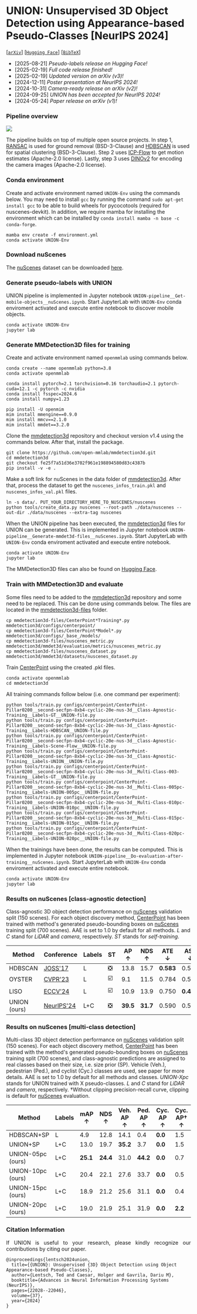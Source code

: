 # UNION: Unsupervised 3D Object Detection using Appearance-based Pseudo-Classes [NeurIPS 2024]



[[`arXiv`](https://arxiv.org/abs/2405.15688)] [[`Hugging Face`](https://huggingface.co/datasets/TedLentsch/nuScenes-UNION-labels)] [[`BibTeX`](#citation-information)]



+ [2025-08-21] *Pseudo-labels release on Hugging Face!*
+ [2025-02-19] *Full code release finished!*
+ [2025-02-19] *Updated version on arXiv (v3)!*
+ [2024-12-11] *Poster presentation at NeurIPS 2024!*
+ [2024-10-31] *Camera-ready release on arXiv (v2)!*
+ [2024-09-25] *UNION has been accepted for NeurIPS 2024!*
+ [2024-05-24] *Paper release on arXiv (v1)!*



### Pipeline overview
![](figures/figure1-plots/figure1.jpg)

The pipeline builds on top of multiple open source projects.
In step 1, [RANSAC](https://github.com/scikit-learn/scikit-learn) is used for ground removal (BSD-3-Clause) and [HDBSCAN](https://github.com/scikit-learn-contrib/hdbscan) is used for spatial clustering (BSD-3-Clause).
Step 2 uses [ICP-Flow](https://github.com/yanconglin/ICP-Flow) to get motion estimates (Apache-2.0 license).
Lastly, step 3 uses [DINOv2](https://github.com/facebookresearch/dinov2) for encoding the camera images (Apache-2.0 license).



### Conda environment
Create and activate environment named ``UNION-Env`` using the commands below.
You may need to install ``gcc`` by running the command ``sudo apt-get install gcc`` to be able to build wheels for pycocotools (required for nuscenes-devkit).
In addition, we require mamba for installing the environment which can be installed by ``conda install mamba -n base -c conda-forge``.

```
mamba env create -f environment.yml
conda activate UNION-Env
```



### Download nuScenes
The [nuScenes](https://arxiv.org/abs/1903.11027) dataset can be downloaded [here](https://www.nuscenes.org/nuscenes).



### Generate pseudo-labels with UNION
UNION pipeline is implemented in Jupyter notebook ``UNION-pipeline__Get-mobile-objects__nuScenes.ipynb``.
Start JupyterLab with ``UNION-Env`` conda enviroment activated and execute entire notebook to discover mobile objects.

```
conda activate UNION-Env
jupyter lab
```



### Generate MMDetection3D files for training
Create and activate environment named ``openmmlab`` using commands below.

```
conda create --name openmmlab python=3.8
conda activate openmmlab
```

```
conda install pytorch=2.1 torchvision=0.16 torchaudio=2.1 pytorch-cuda=12.1 -c pytorch -c nvidia
conda install fsspec=2024.6
conda install numpy=1.23
```

```
pip install -U openmim
mim install mmengine==0.9.0
mim install mmcv==2.1.0
mim install mmdet==3.2.0
```

Clone the [mmdetection3d](https://github.com/open-mmlab/mmdetection3d) repository and checkout version v1.4 using the commands below.
After that, install the package.

```
git clone https://github.com/open-mmlab/mmdetection3d.git
cd mmdetection3d
git checkout fe25f7a51d36e3702f961e198894580d83c4387b
pip install -v -e .
```

Make a soft link for nuScenes in the data folder of [mmdetection3d](https://github.com/open-mmlab/mmdetection3d).
After that, process the dataset to get the ``nuscenes_infos_train.pkl`` and ``nuscenes_infos_val.pkl`` files.

```
ln -s data/. PUT_YOUR_DIRECTORY_HERE_TO_NUSCENES/nuscenes
python tools/create_data.py nuscenes --root-path ./data/nuscenes --out-dir ./data/nuscenes --extra-tag nuscenes
```

When the UNION pipeline has been executed, the [mmdetection3d](https://github.com/open-mmlab/mmdetection3d) files for UNION can be generated.
This is implemented in Jupyter notebook ``UNION-pipeline__Generate-mmdet3d-files__nuScenes.ipynb``.
Start JupyterLab with ``UNION-Env`` conda enviroment activated and execute entire notebook.

```
conda activate UNION-Env
jupyter lab
```

The MMDetection3D files can also be found on [Hugging Face](https://huggingface.co/datasets/TedLentsch/nuScenes-UNION-labels).



### Train with MMDetection3D and evaluate
Some files need to be added to the [mmdetection3d](https://github.com/open-mmlab/mmdetection3d) repository and some need to be replaced.
This can be done using commands below.
The files are located in the [mmdetection3d-files](mmdetection3d-files) folder.

```
cp mmdetection3d-files/CenterPoint*Training*.py mmdetection3d/configs/centerpoint/
cp mmdetection3d-files/CenterPoint*Model*.py mmdetection3d/configs/_base_/models/
cp mmdetection3d-files/nuscenes_metric.py mmdetection3d/mmdet3d/evaluation/metrics/nuscenes_metric.py
cp mmdetection3d-files/nuscenes_dataset.py mmdetection3d/mmdet3d/datasets/nuscenes_dataset.py
```

Train [CenterPoint](https://arxiv.org/pdf/2006.11275) using the created .pkl files.

```
conda activate openmmlab
cd mmdetection3d
```

All training commands follow below (i.e. one command per experiment):

```
python tools/train.py configs/centerpoint/CenterPoint-Pillar0200__second-secfpn-8xb4-cyclic-20e-nus-3d__Class-Agnostic-Training__Labels-GT__UNION-file.py
python tools/train.py configs/centerpoint/CenterPoint-Pillar0200__second-secfpn-8xb4-cyclic-20e-nus-3d__Class-Agnostic-Training__Labels-HDBSCAN__UNION-file.py
python tools/train.py configs/centerpoint/CenterPoint-Pillar0200__second-secfpn-8xb4-cyclic-20e-nus-3d__Class-Agnostic-Training__Labels-Scene-Flow__UNION-file.py
python tools/train.py configs/centerpoint/CenterPoint-Pillar0200__second-secfpn-8xb4-cyclic-20e-nus-3d__Class-Agnostic-Training__Labels-UNION__UNION-file.py
python tools/train.py configs/centerpoint/CenterPoint-Pillar0200__second-secfpn-8xb4-cyclic-20e-nus-3d__Multi-Class-003-Training__Labels-GT__UNION-file.py
python tools/train.py configs/centerpoint/CenterPoint-Pillar0200__second-secfpn-8xb4-cyclic-20e-nus-3d__Multi-Class-005pc-Training__Labels-UNION-005pc__UNION-file.py
python tools/train.py configs/centerpoint/CenterPoint-Pillar0200__second-secfpn-8xb4-cyclic-20e-nus-3d__Multi-Class-010pc-Training__Labels-UNION-010pc__UNION-file.py
python tools/train.py configs/centerpoint/CenterPoint-Pillar0200__second-secfpn-8xb4-cyclic-20e-nus-3d__Multi-Class-015pc-Training__Labels-UNION-015pc__UNION-file.py
python tools/train.py configs/centerpoint/CenterPoint-Pillar0200__second-secfpn-8xb4-cyclic-20e-nus-3d__Multi-Class-020pc-Training__Labels-UNION-020pc__UNION-file.py
```

When the trainings have been done, the results can be computed.
This is implemented in Jupyter notebook ``UNION-pipeline__Do-evaluation-after-training__nuScenes.ipynb``.
Start JupyterLab with ``UNION-Env`` conda enviroment activated and execute entire notebook.

```
conda activate UNION-Env
jupyter lab
```



### Results on nuScenes [class-agnostic detection]
Class-agnostic 3D object detection performance on [nuScenes](https://arxiv.org/abs/1903.11027) validation split (150 scenes).
For each object discovery method, [CenterPoint](https://arxiv.org/pdf/2006.11275) has been trained with method's generated pseudo-bounding boxes on [nuScenes](https://arxiv.org/abs/1903.11027) training split (700 scenes).
AAE is set to 1.0 by default for all methods.
_L_ and _C_ stand for _LiDAR_ and _camera_, respectively.
_ST_ stands for _self-training_.

| Method       | Conference                                                       | Labels | ST                            | AP ↑     | NDS ↑    | ATE ↓     | ASE ↓     | AOE ↓     | AVE ↓     |
|--------------|------------------------------------------------------------------|--------|-------------------------------|----------|----------|-----------|-----------|-----------|-----------|
| HDBSCAN      | [JOSS'17](https://joss.theoj.org/papers/10.21105/joss.00205.pdf) | L      | :negative_squared_cross_mark: | 13.8     | 15.7     | **0.583** | 0.531     | 1.517     | 1.556     |
| OYSTER       | [CVPR'23](https://arxiv.org/pdf/2311.02007)                      | L      | :ballot_box_with_check:       |  9.1     | 11.5     | 0.784     | 0.521     | 1.514     | -         |
| LISO         | [ECCV'24](https://arxiv.org/pdf/2403.07071)                      | L      | :ballot_box_with_check:       | 10.9     | 13.9     | 0.750     | **0.409** | 1.062     | -         |
| UNION (ours) | [NeurIPS'24](https://arxiv.org/pdf/2405.15688)                   | L+C    | :negative_squared_cross_mark: | **39.5** | **31.7** | 0.590     | 0.506     | **0.876** | **0.837** |



### Results on nuScenes [multi-class detection]
Multi-class 3D object detection performance on [nuScenes](https://arxiv.org/abs/1903.11027) validation split (150 scenes).
For each object discovery method, [CenterPoint](https://arxiv.org/pdf/2006.11275) has been trained with the method's generated pseudo-bounding boxes on [nuScenes](https://arxiv.org/abs/1903.11027) training split (700 scenes), and class-agnostic predictions are assigned to real classes based on their size, i.e. size prior (SP).
Vehicle (Veh.), pedestrian (Ped.), and cyclist (Cyc.) classes are used, see paper for more details.
AAE is set to 1.0 by default for all methods and classes.
_UNION-Xpc_ stands for UNION trained with X pseudo-classes.
_L_ and _C_ stand for _LiDAR_ and _camera_, respectively.
&dagger;Without clipping precision-recall curve, clipping is default for [nuScenes](https://arxiv.org/abs/1903.11027) evaluation.

| Method            | Labels | mAP ↑     | NDS ↑     | Veh. AP ↑ | Ped. AP ↑ | Cyc. AP ↑ | Cyc. AP&dagger; ↑ |
|-------------------|--------|-----------|-----------|-----------|-----------|-----------|-------------------|
| HDBSCAN+SP        | L      |  4.9      | 12.8      | 14.1      |  0.4      | **0.0**   | 1.5               |
| UNION+SP          | L+C    | 13.0      | 19.7      | **35.2**  |  3.7      | **0.0**   | 1.5               |
| UNION-05pc (ours) | L+C    | **25.1**  | **24.4**  | 31.0      | **44.2**  | **0.0**   | 0.7               |
| UNION-10pc (ours) | L+C    | 20.4      | 22.1      | 27.6      | 33.7      | **0.0**   | 0.5               |
| UNION-15pc (ours) | L+C    | 18.9      | 21.2      | 25.6      | 31.1      | **0.0**   | 0.4               |
| UNION-20pc (ours) | L+C    | 19.0      | 21.9      | 25.1      | 31.9      | **0.0**   | **2.2**           |



### Citation Information
<p align="justify">
If UNION is useful to your research, please kindly recognize our contributions by citing our paper.
</p>

```
@inproceedings{lentsch2024union,
  title={{UNION}: Unsupervised {3D} Object Detection using Object Appearance-based Pseudo-Classes},
  author={Lentsch, Ted and Caesar, Holger and Gavrila, Dariu M},
  booktitle={Advances in Neural Information Processing Systems (NeurIPS)},
  pages={22028--22046},
  volume={37},
  year={2024}
}
```
